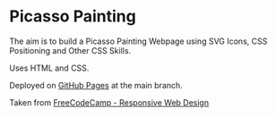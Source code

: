 # Picasso Painting

The aim is to build a Picasso Painting Webpage using SVG Icons, CSS Positioning and Other CSS Skills.

Uses HTML and CSS.

Deployed on [GitHub Pages](https://derektypist.github.io/picasso-painting) at the main branch.

Taken from [FreeCodeCamp - Responsive Web Design](https://www.freecodecamp.org/learn/2022/responsive-web-design/)
